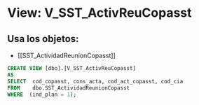 # View: V_SST_ActivReuCopasst

## Usa los objetos:
- [[SST_ActividadReunionCopasst]]

```sql
CREATE VIEW [dbo].[V_SST_ActivReuCopasst]
AS
SELECT  cod_copasst, cons_acta, cod_act_copasst, cod_cia
FROM    dbo.SST_ActividadReunionCopasst
WHERE  (ind_plan = 1);

```
